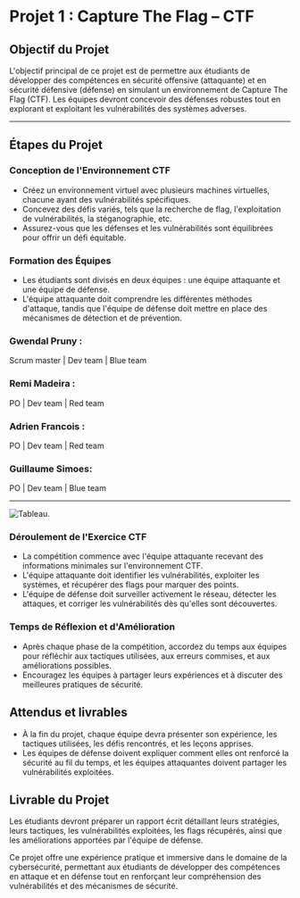 # Projet 1 : Capture The Flag – CTF

## Objectif du Projet
L'objectif principal de ce projet est de permettre aux étudiants de développer des compétences en sécurité offensive (attaquante) et en sécurité défensive (défense) en simulant un environnement de Capture The Flag (CTF). Les équipes devront concevoir des défenses robustes tout en explorant et exploitant les vulnérabilités des systèmes adverses.

----

## Étapes du Projet

### Conception de l'Environnement CTF
- Créez un environnement virtuel avec plusieurs machines virtuelles, chacune ayant des vulnérabilités spécifiques.
- Concevez des défis variés, tels que la recherche de flag, l'exploitation de vulnérabilités, la stéganographie, etc.
- Assurez-vous que les défenses et les vulnérabilités sont équilibrées pour offrir un défi équitable.

### Formation des Équipes
- Les étudiants sont divisés en deux équipes : une équipe attaquante et une équipe de défense.
- L'équipe attaquante doit comprendre les différentes méthodes d'attaque, tandis que l'équipe de défense doit mettre en place des mécanismes de détection et de prévention.

### Gwendal Pruny : 

Scrum master | Dev team | Blue team

### Remi Madeira : 

PO | Dev team | Red team

### Adrien Francois : 

PO | Dev team | Red team

### Guillaume Simoes: 

PO | Dev team | Blue team

----

![Tableau](./Capture%20d'écran%202024-04-26%20100206.png "tableau").

### Déroulement de l'Exercice CTF
- La compétition commence avec l'équipe attaquante recevant des informations minimales sur l'environnement CTF.
- L'équipe attaquante doit identifier les vulnérabilités, exploiter les systèmes, et récupérer des flags pour marquer des points.
- L'équipe de défense doit surveiller activement le réseau, détecter les attaques, et corriger les vulnérabilités dès qu'elles sont découvertes.

### Temps de Réflexion et d'Amélioration
- Après chaque phase de la compétition, accordez du temps aux équipes pour réfléchir aux tactiques utilisées, aux erreurs commises, et aux améliorations possibles.
- Encouragez les équipes à partager leurs expériences et à discuter des meilleures pratiques de sécurité.

## Attendus et livrables
- À la fin du projet, chaque équipe devra présenter son expérience, les tactiques utilisées, les défis rencontrés, et les leçons apprises.
- Les équipes de défense doivent expliquer comment elles ont renforcé la sécurité au fil du temps, et les équipes attaquantes doivent partager les vulnérabilités exploitées.

## Livrable du Projet
Les étudiants devront préparer un rapport écrit détaillant leurs stratégies, leurs tactiques, les vulnérabilités exploitées, les flags récupérés, ainsi que les améliorations apportées par l'équipe de défense.

Ce projet offre une expérience pratique et immersive dans le domaine de la cybersécurité, permettant aux étudiants de développer des compétences en attaque et en défense tout en renforçant leur compréhension des vulnérabilités et des mécanismes de sécurité.
